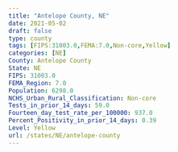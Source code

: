 ```yaml
---
title: "Antelope County, NE"
date: 2021-05-02
draft: false
type: county
tags: [FIPS:31003.0,FEMA:7.0,Non-core,Yellow]
categories: [NE]
County: Antelope County
State: NE
FIPS: 31003.0
FEMA_Region: 7.0
Population: 6298.0
NCHS_Urban_Rural_Classification: Non-core
Tests_in_prior_14_days: 59.0
Fourteen_day_test_rate_per_100000: 937.0
Percent_Positivity_in_prior_14_days: 0.39
Level: Yellow
url: /states/NE/antelope-county
---
```



